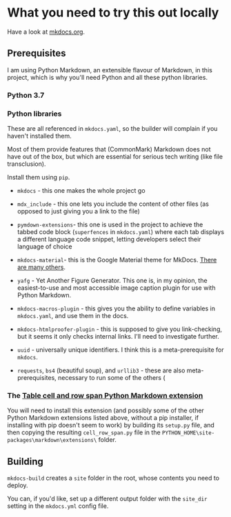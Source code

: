 # What you need to try this out locally

Have a look at [mkdocs.org](https://www.mkdocs.org/).

## Prerequisites

I am using Python Markdown, an extensible flavour of Markdown, in this project, which is why you'll need Python and all these python libraries.

### Python 3.7

### Python libraries
These are all referenced in `mkdocs.yaml`, so the builder will complain if you haven't installed them.

Most of them provide features that (CommonMark) Markdown does not have out of the box, but which are essential for serious tech writing (like file transclusion).

Install them using `pip`.

* `mkdocs` - this one makes the whole project go

* `mdx_include` - this one lets you include the content of other files (as opposed to just giving you a link to the file)

* `pymdown-extensions`- this one is used in the project to achieve the tabbed code block (`superfences` in `mkdocs.yaml`) where each tab displays a different language code snippet, letting developers select their language of choice

* `mkdocs-material`- this is the Google Material theme for MkDocs. [There are many others](https://github.com/mkdocs/mkdocs/wiki/MkDocs-Themes).

* `yafg` - Yet Another Figure Generator. This one is, in my opinion, the easiest-to-use and most accessible image caption plugin for use with Python Markdown.

* `mkdocs-macros-plugin` - this gives you the ability to define variables in `mkdocs.yaml`, and use them in the docs.

* `mkdocs-htmlproofer-plugin` - this is supposed to give you link-checking, but it seems it only checks internal links. I'll need to investigate further.

* `uuid` - universally unique identifiers. I think this is a meta-prerequisite for `mkdocs`.

* `requests`, `bs4` (beautiful soup), and `urllib3` - these are also meta-prerequisites, necessary to run some of the others (

### The [**Table cell and row span** Python Markdown extension](https://github.com/Neepawa/cell_row_span)

You will need to install this extension (and possibly some of the other Python Markdown extensions listed above, without a pip installer, if installing with pip doesn't seem to work) by building its `setup.py` file, and then copying the resulting `cell_row_span.py` file in the `PYTHON_HOME\site-packages\markdown\extensions\` folder.

## Building

`mkdocs-build` creates a `site` folder in the root, whose contents you need to deploy.

You can, if you'd like, set up a different output folder with the `site_dir` setting in the `mkdocs.yml` config file.

